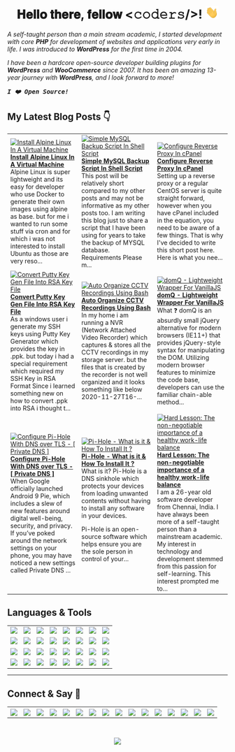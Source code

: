 <h1 align="center"> 𝐇𝐞𝐥𝐥𝐨 𝐭𝐡𝐞𝐫𝐞, 𝐟𝐞𝐥𝐥𝐨𝐰 <𝚌𝚘𝚍𝚎𝚛𝚜/>! <img src="https://raw.githubusercontent.com/ABSphreak/ABSphreak/master/gifs/Hi.gif" width="30px"></h1>


_A self-taught person than a main stream academic, I started development with core **PHP** for development of websites and applications very early in life. I was introduced to **WordPress** for the first time in 2004._

_I have been a hardcore open-source developer building plugins for **WordPress** and **WooCommerce** since 2007. It has been an amazing 13-year journey with **WordPress**, and I look forward to more!_

___<samp align="center">I ❤️ Open Source!</samp>___


## My Latest Blog Posts 👇
<!-- HASHNODE_BLOG:START -->
<table><tr><td><a href="https://varunsridharan.hashnode.dev/install-alpine-linux-in-a-virtual-machine-ckneh2to6018aw2s103mbcdyk" title="Install Alpine Linux In A Virtual Machine"><img src="https://cdn.hashnode.com/res/hashnode/image/upload/v1618223296948/SPSeJvsi5.png" alt="Install Alpine Linux In A Virtual Machine"   /></a>
<a href="https://varunsridharan.hashnode.dev/install-alpine-linux-in-a-virtual-machine-ckneh2to6018aw2s103mbcdyk" title="Install Alpine Linux In A Virtual Machine"><strong>Install Alpine Linux In A Virtual Machine</strong></a>
<br/> Alpine Linux is super lightweight and its easy for developer who use Docker to generate their own images using alpine as base. but for me i wanted to run some stuff via cron and for which i was not interested to install Ubuntu  as those are very reso...</td><td><a href="https://varunsridharan.hashnode.dev/simple-mysql-backup-script-in-shell-script-cki4lam4905uians16lrb8pi9" title="Simple MySQL Backup Script In Shell Script"><img src="https://cdn.hashnode.com/res/hashnode/image/upload/v1606742846573/18Dg1CYHp.png" alt="Simple MySQL Backup Script In Shell Script"   /></a>
<a href="https://varunsridharan.hashnode.dev/simple-mysql-backup-script-in-shell-script-cki4lam4905uians16lrb8pi9" title="Simple MySQL Backup Script In Shell Script"><strong>Simple MySQL Backup Script In Shell Script</strong></a>
<br/> This post will be relatively short compared to my other posts and may not be informative as my other posts too. I am writing this blog just to share a script that I have been using for years to take the backup of MYSQL database.
Requirements
Please m...</td><td><a href="https://varunsridharan.hashnode.dev/configure-reverse-proxy-in-cpanel-cki320bow00prdts1et911hwv" title="Configure Reverse Proxy In cPanel"><img src="https://cdn.hashnode.com/res/hashnode/image/upload/v1606650065453/xaBguCy7V.jpeg" alt="Configure Reverse Proxy In cPanel"   /></a>
<a href="https://varunsridharan.hashnode.dev/configure-reverse-proxy-in-cpanel-cki320bow00prdts1et911hwv" title="Configure Reverse Proxy In cPanel"><strong>Configure Reverse Proxy In cPanel</strong></a>
<br/> Setting up a reverse proxy or a regular CentOS server is quite straight forward, however when you have cPanel included in the equation, you need to be aware of a few things. That is why I've decided to write this short post here.
Here is what you nee...</td></tr><tr><td><a href="https://varunsridharan.hashnode.dev/convert-putty-key-gen-file-into-rsa-key-file-cki1omarf00p7m0s19x25bph0" title="Convert Putty Key Gen File Into RSA Key File"><img src="https://cdn.hashnode.com/res/hashnode/image/upload/v1606567164980/xKEq5HhcC.png" alt="Convert Putty Key Gen File Into RSA Key File"   /></a>
<a href="https://varunsridharan.hashnode.dev/convert-putty-key-gen-file-into-rsa-key-file-cki1omarf00p7m0s19x25bph0" title="Convert Putty Key Gen File Into RSA Key File"><strong>Convert Putty Key Gen File Into RSA Key File</strong></a>
<br/> As a windows user i generate my SSH keys using Putty Key Generator which provides the key in .ppk. but today i had a special requirement which required my SSH Key in RSA Format
Since i learned something new on how to convert .ppk into RSA i thought t...</td><td><a href="https://varunsridharan.hashnode.dev/auto-organize-cctv-recordings-using-bash-cki0aas5b01zgpcs1bru27ain" title="Auto Organize CCTV Recordings Using Bash"><img src="https://cdn.hashnode.com/res/hashnode/image/upload/v1606482548638/G41i2sxv_.png" alt="Auto Organize CCTV Recordings Using Bash"   /></a>
<a href="https://varunsridharan.hashnode.dev/auto-organize-cctv-recordings-using-bash-cki0aas5b01zgpcs1bru27ain" title="Auto Organize CCTV Recordings Using Bash"><strong>Auto Organize CCTV Recordings Using Bash</strong></a>
<br/> In my home i am running a NVR (Network Attached Video Recorder) which captures & stores all the CCTV recordings in my storage server. but the files that is created by the recorder is not well organized and it looks something like below
2020-11-27T16-...</td><td><a href="https://varunsridharan.hashnode.dev/domq-lightweight-wrapper-for-vanillajs-ckhypzwrz00lod8s16xjnc9v1" title="domQ - Lightweight Wrapper For VanillaJS"><img src="https://cdn.hashnode.com/res/hashnode/image/upload/v1606387441286/7P6uPn1AE.jpeg" alt="domQ - Lightweight Wrapper For VanillaJS"   /></a>
<a href="https://varunsridharan.hashnode.dev/domq-lightweight-wrapper-for-vanillajs-ckhypzwrz00lod8s16xjnc9v1" title="domQ - Lightweight Wrapper For VanillaJS"><strong>domQ - Lightweight Wrapper For VanillaJS</strong></a>
<br/> What ❓
domQ is an absurdly small jQuery alternative for modern browsers (IE11+) that provides jQuery-style syntax for manipulating the DOM. Utilizing modern browser features to minimize the code base, developers can use the familiar chain-able method...</td></tr><tr><td><a href="https://varunsridharan.hashnode.dev/configure-pi-hole-with-dns-over-tls-private-dns-ckhxclvgu00w5wrs1db9j91h5" title="Configure Pi-Hole With DNS over TLS - [ Private DNS ]"><img src="https://cdn.hashnode.com/res/hashnode/image/upload/v1606305042766/H8dCWUS5M.jpeg" alt="Configure Pi-Hole With DNS over TLS - [ Private DNS ]"   /></a>
<a href="https://varunsridharan.hashnode.dev/configure-pi-hole-with-dns-over-tls-private-dns-ckhxclvgu00w5wrs1db9j91h5" title="Configure Pi-Hole With DNS over TLS - [ Private DNS ]"><strong>Configure Pi-Hole With DNS over TLS - [ Private DNS ]</strong></a>
<br/> When Google officially launched Android 9 Pie, which includes a slew of new features around digital well-being, security, and privacy. 
If you’ve poked around the network settings on your phone, you may have noticed a new settings called Private DNS ...</td><td><a href="https://varunsridharan.hashnode.dev/pi-hole-what-is-it-and-how-to-install-it-ckhvrnsow0505fps1ezuq4iz9" title="Pi-Hole - What is it & How To Install It ?"><img src="https://cdn.hashnode.com/res/hashnode/image/upload/v1606208633100/aiYWV0Czf.png" alt="Pi-Hole - What is it & How To Install It ?"   /></a>
<a href="https://varunsridharan.hashnode.dev/pi-hole-what-is-it-and-how-to-install-it-ckhvrnsow0505fps1ezuq4iz9" title="Pi-Hole - What is it & How To Install It ?"><strong>Pi-Hole - What is it & How To Install It ?</strong></a>
<br/> What is it?
Pi-Hole is a DNS sinkhole which protects your devices from loading unwanted contents without having to install any software in your devices.

Pi-Hole is an open-source software which helps ensure you are the sole person in control of your...</td><td><a href="https://varunsridharan.hashnode.dev/hard-lesson-the-non-negotiable-importance-of-a-healthy-work-life-balance-ckhuhj5y402gvses12kki8mh9" title="Hard Lesson: The non-negotiable importance of a healthy work-life balance"><img src="https://cdn.hashnode.com/res/hashnode/image/upload/v1606131552880/yFcXS2PWL.jpeg" alt="Hard Lesson: The non-negotiable importance of a healthy work-life balance"   /></a>
<a href="https://varunsridharan.hashnode.dev/hard-lesson-the-non-negotiable-importance-of-a-healthy-work-life-balance-ckhuhj5y402gvses12kki8mh9" title="Hard Lesson: The non-negotiable importance of a healthy work-life balance"><strong>Hard Lesson: The non-negotiable importance of a healthy work-life balance</strong></a>
<br/> I am a 26-year old software developer from Chennai, India. I have always been more of a self-taught person than a mainstream academic. My interest in technology and development stemmed from this passion for self-learning. This interest prompted me to...</td></tr></table>
<!-- HASHNODE_BLOG:END -->


## Languages & Tools
<table>
   <tr>
     <td><img src="https://devicon.dev/devicon.git/icons/php/php-original.svg" width="60"/></td>
     <td><img src="https://devicon.dev/devicon.git/icons/python/python-original-wordmark.svg" width="60"/></td>
     <td><img src="https://devicon.dev/devicon.git/icons/cakephp/cakephp-original-wordmark.svg" width="60"/></td>
     <td><img src="https://devicon.dev/devicon.git/icons/javascript/javascript-original.svg" width="60"/></td>
     <td><img src="https://devicon.dev/devicon.git/icons/android/android-original.svg" width="60"/></td>
     <td><img src="https://devicon.dev/devicon.git/icons/apache/apache-original-wordmark.svg" width="60"/></td>
     <td><img src="https://devicon.dev/devicon.git/icons/babel/babel-original.svg" width="60"/></td>
     <td><img src="https://devicon.dev/devicon.git/icons/backbonejs/backbonejs-original-wordmark.svg" width="60"/></td>
  </tr>
  <tr>
     <td><img src="https://devicon.dev/devicon.git/icons/bootstrap/bootstrap-plain-wordmark.svg" width="60"/></td>
     <td><img src="https://devicon.dev/devicon.git/icons/codeigniter/codeigniter-plain-wordmark.svg" width="60"/></td>
     <td><img src="https://devicon.dev/devicon.git/icons/debian/debian-original-wordmark.svg" width="60"/></td>
     <td><img src="https://devicon.dev/devicon.git/icons/docker/docker-original-wordmark.svg" width="60"/></td>
     <td><img src="https://devicon.dev/devicon.git/icons/firefox/firefox-original-wordmark.svg" width="60"/></td>
     <td><img src="https://devicon.dev/devicon.git/icons/chrome/chrome-original.svg" width="60"/></td>
     <td><img src="https://devicon.dev/devicon.git/icons/git/git-original.svg" width="60"/></td>
     <td><img src="https://devicon.dev/devicon.git/icons/github/github-original.svg" width="60"/></td>
</tr>
<tr>
     <td><img src="https://devicon.dev/devicon.git/icons/gulp/gulp-plain.svg" width="60"/></td>
     <td><img src="https://devicon.dev/devicon.git/icons/html5/html5-original.svg" width="60"/></td>
     <td><img src="https://devicon.dev/devicon.git/icons/illustrator/illustrator-plain.svg" width="60"/></td>
     <td><img src="https://devicon.dev/devicon.git/icons/jquery/jquery-original-wordmark.svg" width="60"/></td>
     <td><img src="https://devicon.dev/devicon.git/icons/linux/linux-original.svg" width="60"/></td>
     <td><img src="https://devicon.dev/devicon.git/icons/mysql/mysql-original-wordmark.svg" width="60"/></td>
     <td><img src="https://devicon.dev/devicon.git/icons/nginx/nginx-original.svg" width="60"/></td>
     <td><img src="https://devicon.dev/devicon.git/icons/nodejs/nodejs-original-wordmark.svg" width="60"/></td>
</tr>
<tr>
     <td><img src="https://devicon.dev/devicon.git/icons/npm/npm-original-wordmark.svg" width="60"/></td>
     <td><img src="https://devicon.dev/devicon.git/icons/photoshop/photoshop-plain.svg" width="60"/></td>
     <td><img src="https://devicon.dev/devicon.git/icons/phpstorm/phpstorm-original-wordmark.svg" width="60"/></td>
     <td><img src="https://devicon.dev/devicon.git/icons/sass/sass-original.svg" width="60"/></td>
     <td><img src="https://devicon.dev/devicon.git/icons/slack/slack-original.svg" width="60"/></td>
     <td><img src="https://devicon.dev/devicon.git/icons/ubuntu/ubuntu-plain-wordmark.svg" width="60"/></td>
     <td><img src="https://devicon.dev/devicon.git/icons/webpack/webpack-original.svg" width="60"/></td>
     <td><img src="https://devicon.dev/devicon.git/icons/wordpress/wordpress-original.svg" width="60"/></td>
   </tr>
</table>

---

## Connect & Say 👋
<table align="center">
  <tr>
    <td> <a href="https://sva.onl/twitter"><img align="center" width="25px" src="https://cdn.svarun.dev/social/twitter.svg"/></a></td>
<td> <a href="https://sva.onl/facebook"><img align="center" width="25px" src="https://cdn.svarun.dev/social/facebook.svg"/></a></td>
<td> <a href="https://sva.onl/gmail"><img align="center" width="25px" src="https://cdn.svarun.dev/social/gmail.svg"/></a></td>
<td> <a href="https://sva.onl/instagram"><img align="center" width="25px" src="https://cdn.svarun.dev/social/instagram.svg"/></a></td>
<td> <a href="https://sva.onl/paypal"><img align="center" width="25px" src="https://cdn.svarun.dev/social/paypal.svg"/></a></td>
<td> <a href="https://sva.onl/skype"><img align="center" width="25px" src="https://cdn.svarun.dev/social/skype.svg"/></a></td>
<td> <a href="https://sva.onl/envato"><img align="center" width="25px" src="https://cdn.svarun.dev/social/envato.svg"/></a></td>
<td> <a href="https://sva.onl/linkedin"><img align="center" width="25px" src="https://cdn.svarun.dev/social/linkedin.svg"/></a></td>
<td> <a href="https://sva.onl/messenger"><img align="center" width="25px" src="https://cdn.svarun.dev/social/messenger.svg"/></a></td>
<td> <a href="https://sva.onl/quora"><img align="center" width="25px" src="https://cdn.svarun.dev/social/quora.svg"/></a></td>
<td> <a href="https://sva.onl/reddit"><img align="center" width="25px" src="https://cdn.svarun.dev/social/reddit.svg"/></a></td>
<td> <a href="https://sva.onl/soundcloud"><img align="center" width="25px" src="https://cdn.svarun.dev/social/soundcloud.svg"/></a></td>
<td> <a href="https://sva.onl/spotify"><img align="center" width="25px" src="https://cdn.svarun.dev/social/spotify.svg"/></a></td>
<td> <a href="https://sva.onl/telegram"><img align="center" width="25px" src="https://cdn.svarun.dev/social/telegram.svg"/></a></td>
<td> <a href="https://sva.onl/wordpress"><img align="center" width="25px" src="https://cdn.svarun.dev/social/wordpress.svg"/></a></td>
<td> <a href="https://sva.onl/youtube"><img align="center" width="25px" src="https://cdn.svarun.dev/social/youtube.svg"/></a></td>
  </tr>
</table>

<br/>

<p align="center">
   <img src="https://s.w.org/style/images/codeispoetry.png"/>
</p>
